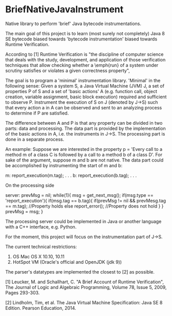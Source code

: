 # BriefNativeJavaInstrument
Native library to perform 'brief' Java bytecode instrumentations.

The main goal of this project is to learn (most surely not completely) Java 8 SE
bytecode biased towards 'bytecode instrumentation' biased towards Runtime
Verification.

According to [1] Runtime Verification is "the discipline of computer science
that deals with the study, development, and application of those verification
techniques that allow checking whether a \emph{run} of a system under scrutiny
satisfies or violates a given correctness property", 

The goal is to program a 'minimal' instrumentation library. 'Minimal' in the
following sense: Given a system S, a Java Virtual Machine (JVM) J, a set
of properties P of S and a set of 'basic actions' A (e.g. function call, object 
creation, variable assignment, basic block execution) required and sufficient
to observe P. Instrument the execution of S on J (denoted by J->S) 
such that every action a in A can be observed and sent to an analyzing process 
to determine if P are satisfied. 

The difference between A and P is that any property can be divided in two parts:
data and processing. The data part is provided by the implementation of the 
basic actions in A, i.e. the instruments in J->S. The processing part is done
in a separate process.

An example: Suppose we are interested in the property p = 'Every call to a 
method m of a class C is followed by a call to a method b of a class D'. For
sake of the argument, suppose m and b are not native. The data part could be
accomplished by instrumenting the start of m and b: 

m: 
report_execution(m.tag);
.
.
.
b:
report_execution(b.tag);
.
.
.

On the processing side

server:
    prevMsg = nil;
    while(1){
        msg = get_next_msg();
        if(msg.type == 'report_execution'){
            if(msg.tag == b.tag){
                if(prevMsg != nil && prevMesg.tag == m.tag); //Property holds
                else
                    report_error(); //Property does not hold
            }
        }
        prevMsg = msg;
    }

The processing server could be implemented in Java or another language with a
C++ interface, e.g. Python. 

For the moment, this project will focus on the instrumentation part of J->S.

The current technical restrictions:

1. OS Mac OS X 10.10, 10.11
2. HotSpot VM (Oracle's official and OpenJDK (jdk 9))

The parser's datatypes are implemented the closest to [2] as possible.


[1] Leucker, M. and Schallhart, C. "A Brief Account of Runtime Verification",
The Journal of Logic and Algebraic Programming, Volume 78, Issue 5, 2009,
Pages 293-303.

[2] Lindholm, Tim, et al. The Java Virtual Machine Specification: 
Java SE 8 Edition. Pearson Education, 2014.
